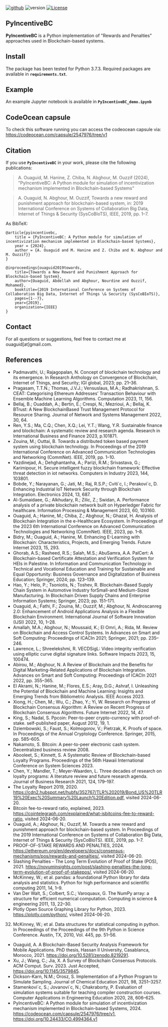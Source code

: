 [![github](https://img.shields.io/badge/github-repo-000.svg?logo=github&labelColor=gray&color=blue)](https://github.com/ouaguid/PyIncentiveBC/)
![version](https://img.shields.io/badge/version-1.0.0-blue.svg)
[![License](https://img.shields.io/github/license/ouaguid/PyIncentiveBC)](https://github.com/ouaguid/PyIncentiveBC/blob/master/LICENSE)

## PyIncentiveBC

**PyIncentiveBC** is a Python implementation of "Rewards and Penalties" approaches used in Blockchain-based systems.

## Install
The package has been tested for Python 3.7.3. Required packages are available in **`requirements.txt`**.

## Example
An example Jupyter notebook is available in **`PyIncentiveBC_demo.ipynb`**

## CodeOcean capsule
To check this software running you can access the codeocean capsule via:
https://codeocean.com/capsule/2547976/tree/v1

## Citation
If you use **`PyIncentiveBC`** in your work, please cite the following publications:

> A. Ouaguid, M. Hanine, Z. Chiba, N. Abghour, M. Ouzzif (2024), "PyIncentiveBC: A Python module for simulation of incentivization mechanism implemented in Blockchain-based Systems"

> A. Ouaguid, N. Abghour, M. Ouzzif, Towards a new reward and punishment approach for blockchain-based system, in: 2019 International Conference on Systems of Collaboration Big Data, Internet of Things & Security (SysCoBIoTS), IEEE, 2019, pp. 1–7.

As BibTeX:

```
@article{pyincentivebc,
    title = {PyIncentiveBC: A Python module for simulation of incentivization mechanism implemented in Blockchain-based Systems},
    year = {2024},
    author = {A. Ouaguid and M. Hanine and Z. Chiba and N. Abghour and M. Ouzzif}}
}

@inproceedings{ouaguid2019towards,
	title={Towards a New Reward and Punishment Approach for Blockchain-based System},
	author={Ouaguid, Abdellah and Abghour, Nourdine and Ouzzif, Mohamed},
	booktitle={2019 International Conference on Systems of Collaboration Big Data, Internet of Things \& Security (SysCoBIoTS)},
	pages={1--7},
	year={2019},
	organization={IEEE}
}
```

## Contact
For all questions or suggestions, feel free to contact me at ouaguid[at]gmail.com.

## References
- Padmavathi, U.; Rajagopalan, N. Concept of blockchain technology and its emergence. In Research Anthology on Convergence of Blockchain, Internet of Things, and Security; IGI global, 2023; pp. 21–36.
- Pragasam, T.T.N.; Thomas, J.V.J.; Vensuslaus, M.A.; Radhakrishnan, S. CEAT: Categorising Ethereum Addresses’ Transaction Behaviour with Ensemble Machine Learning Algorithms. Computation 2023, 11, 156.
- Bellaj, B.; Ouaddah, A.; Bertin, E.; Crespi, N.; Mezrioui, A.; Bellaj, K. BTrust: A New BlockchainBased Trust Management Protocol for Resource Sharing. Journal of Network and Systems Management 2022, 30, 64.
- Ren, Y.S.; Ma, C.Q.; Chen, X.Q.; Lei, Y.T.; Wang, Y.R. Sustainable finance and blockchain: A systematic review and research agenda. Research in International Business and Finance 2023, p.101871.
- Zouina, M.; Outtai, B. Towards a distributed token based payment system using blockchain technology. In Proceedings of the 2019 International Conference on Advanced Communication Technologies and Networking (CommNet). IEEE, 2019, pp. 1–10.
- Yazdinejad, A.; Dehghantanha, A.; Parizi, R.M.; Srivastava, G.; Karimipour, H. Secure intelligent fuzzy blockchain framework: Effective threat detection in iot networks. Computers in Industry 2023, 144, 103801.
- Bobde, Y.; Narayanan, G.; Jati, M.; Raj, R.S.P.; Cviti´c, I.; Perakovi´c, D. Enhancing Industrial IoT Network Security through Blockchain Integration. Electronics 2024, 13, 687.
- Al-Sumaidaee, G.; Alkhudary, R.; Zilic, Z.; Swidan, A. Performance analysis of a private blockchain network built on Hyperledger Fabric for healthcare. Information Processing & Management 2023, 60, 103160.
- Ouaguid, A.; Hanine, M.; Chiba, Z.; Abghour, N.; Ghazal, H. Analysis of Blockchain Integration in the e-Healthcare Ecosystem. In Proceedings of the 2023 6th International Conference on Advanced Communication Technologies and Networking (CommNet). IEEE, 2023, pp. 1–8.
- Bidry, M.; Ouaguid, A.; Hanine, M. Enhancing E-Learning with Blockchain: Characteristics, Projects, and Emerging Trends. Future Internet 2023, 15, 293.
- Ghorab, A.S.; Rasheed, R.S.; Salah, M.S.; AbuSamra, A.A. PalCert: A Blockchain-based Certificate Attestation and Verification System for HEIs in Palestine. In Information and Communication Technology in Technical and Vocational Education and Training for Sustainable and Equal Opportunity: Business Governance and Digitalization of Business Education; Springer, 2024; pp. 123–139.
- Hao, Y.; Helo, P.; Tsoniotis, N.; Toshev, R. Blockchain-Based Supply Chain System in Automotive Industry forSmall-and Medium-Sized Manufacturing. In Blockchain Driven Supply Chains and Enterprise Information Systems; Springer, 2023; pp. 151–171.
- Ouaguid, A.; Fathi, F.; Zouina, M.; Ouzzif, M.; Abghour, N. Androscanreg 2.0: Enhancement of Android Applications Analysis in a Flexible Blockchain Environment. International Journal of Software Innovation (IJSI) 2022, 10, 1–28.
- Amallah, M.A.; Abghour, N.; Moussaid, K.; El Omri, A.; Rida, M. Review on Blockchain and Access Control Systems. In Advances on Smart and Soft Computing: Proceedings of ICACIn 2021; Springer, 2021; pp. 235–246.
- Lawrence, L.; Shreelekshmi, R. VECDSigL: Video integrity verification using elliptic curve digital signature links. Software Impacts 2023, 15, 100474.
- Abirou, M.; Abghour, N. A Review of Blockchain and the Benefits for Digital Marketing-Related Applications of Blockchain Integration. Advances on Smart and Soft Computing: Proceedings of ICACIn 2021 2022, pp. 355–365.
- El Akrami, N.; Hanine, M.; Flores, E.S.; Aray, D.G.; Ashraf, I. Unleashing the Potential of Blockchain and Machine Learning: Insights and Emerging Trends from Bibliometric Analysis. IEEE Access 2023.
- Xiong, H.; Chen, M.; Wu, C.; Zhao, Y.; Yi, W. Research on Progress of Blockchain Consensus Algorithm: A Review on Recent Progress of Blockchain Consensus Algorithms. Future Internet 2022, 14, 47.
- King, S.; Nadal, S. Ppcoin: Peer-to-peer crypto-currency with proof-of-stake. self-published paper, August 2012, 19, 1.
- Dziembowski, S.; Faust, S.; Kolmogorov, V.; Pietrzak, K. Proofs of space. In Proceedings of the Annual Cryptology Conference. Springer, 2015, pp. 585–605.
- Nakamoto, S. Bitcoin: A peer-to-peer electronic cash system. Decentralized business review 2008.
- Abooleet, S.; Kinnett, S. A Systematic Review of Blockchain-based Loyalty Programs. Proceedings of the 56th Hawaii International Conference on System Sciences 2023.
- Chen, Y.; Mandler, T.; Meyer-Waarden, L. Three decades of research on loyalty programs: A literature review and future research agenda. Journal of Business Research 2021, 124, 179–197.
- The Loyalty Report 2019, 2020. https://cdn2.hubspot.net/hubfs/352767/TLR%202019/Bond_US%20TLR19%20Exec%20Summary%20Launch%20Edition.pdf, visited 2024-06-20.
- Bitcoin fee-to-reward ratio, explained, 2023. https://cointelegraph.com/explained/what-isbitcoins-fee-to-reward-ratio, visited 2024-06-20.
- Ouaguid, A.; Abghour, N.; Ouzzif, M. Towards a new reward and punishment approach for blockchain-based system. In Proceedings of the 2019 International Conference on Systems of Collaboration Big Data, Internet of Things & Security (SysCoBIoTS). IEEE, 2019, pp. 1–7.
- PROOF-OF-STAKE REWARDS AND PENALTIES, 2024. https://ethereum.org/en/developers/docs/consensus-mechanisms/pos/rewards-and-penalties/, visited 2024-06-20.
- Slashing Penalties - The Long Term Evolution of Proof of Stake (POS), 2021. https://novuminsights.com/post/slashing-penalties-the-long-term-evolution-of-proof-of-stakepos/, visited 2024-06-20.
- McKinney, W.; et al. pandas: a foundational Python library for data analysis and statistics. Python for high performance and scientific computing 2011, 14, 1–9.
- Van Der Walt, S.; Colbert, S.C.; Varoquaux, G. The NumPy array: a structure for efficient numerical computation. Computing in science & engineering 2011, 13, 22–30.
- Plotly Open Source Graphing Library for Python, 2023. https://plotly.com/python/, visited 2024-06-20.
32. McKinney, W.; et al. Data structures for statistical computing in python. In Proceedings of the Proceedings of the 9th Python in Science Conference. Austin, TX, 2010, Vol. 445, pp. 51–56.
- Ouaguid, A. A Blockchain-Based Security Analysis Framework for Mobile Applications. PhD thesis, Hassan II University, Casablanca, Morocco, 2021. https://doi.org/10.5281/zenodo.8219291.
- Xu, J.; Wang, C.; Jia, X. A Survey of Blockchain Consensus Protocols. ACM Comput. Surv. 2023. Just Accepted, https://doi.org/10.1145/3579845.
- Dickson-Karn, N.M.; Orosz, S. Implementation of a Python Program to Simulate Sampling. Journal of Chemical Education 2021, 98, 3251–3257.
- Stamenkovi´c, S.; Jovanovi´c, N.; Chakraborty, P. Evaluation of simulation systems suitable for teaching compiler construction courses. Computer Applications in Engineering Education 2020, 28, 606–625.
- PyIncentiveBC: A Python module for simulation of incentivization mechanism implemented in Blockchain-based Systems, 2024. https://codeocean.com/capsule/2547976/tree/v1, https://doi.org/10.24433/CO.4994364.v1